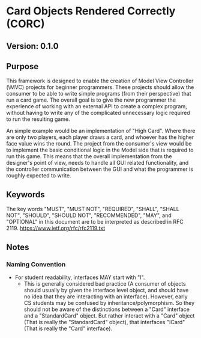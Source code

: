 # Card Objects Rendered Correctly \(CORC\)

## Version: 0.1.0

## Purpose

This framework is designed to enable the creation of Model View Controller (\MVC\) projects for beginner programmers.
These projects should allow the consumer to be able to write simple programs \(from their perspective\)
that run a card game. The overall goal is to give the new programmer the experience of working with an
external API to create a complex program, without having to write any of the complicated unnecessary logic
required to run the resulting game.

An simple example would be an implementation of "High Card". Where there are only two players, each player
draws a card, and whoever has the higher face value wins the round. The project from the consumer's view
would be to implement the basic conditional logic in the Model side that is required to run this game.
This means that the overall implementation from the designer's point of view, needs to handle all GUI related
functionality, and the controller communication between the GUI and what the programmer is roughly expected to write.

## Keywords

The key words "MUST", "MUST NOT", "REQUIRED", "SHALL", "SHALL
NOT", "SHOULD", "SHOULD NOT", "RECOMMENDED",  "MAY", and
"OPTIONAL" in this document are to be interpreted as described in
RFC 2119. https://www.ietf.org/rfc/rfc2119.txt

## Notes
### Naming Convention

- For student readability, interfaces MAY start with "I".
  - This is generally considered bad practice \(A consumer of objects should usually
  by given the interface level object, and should have no idea that they are interacting
  with an interface\). However, early CS students may be confused by
  inheritance/polymorphism. So they should not be aware of the distinctions between a
  "Card" interface and a "StandardCard" object. But rather interact with a "Card" object
  \(That is really the "StandardCard" object\), that interfaces "ICard" \(That is
  really the "Card" interface\).

